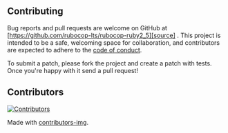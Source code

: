 ## Contributing

Bug reports and pull requests are welcome on GitHub at [https://github.com/rubocop-lts/rubocop-ruby2_5][source]
. This project is intended to be a safe, welcoming space for collaboration, and contributors are expected to adhere to
the [code of conduct][conduct].

To submit a patch, please fork the project and create a patch with tests. Once you're happy with it send a pull request!

## Contributors

[![Contributors](https://contrib.rocks/image?repo=rubocop-lts/rubocop-ruby2_5)][contributors]

Made with [contributors-img][contrib-rocks].

[comment]: <> (Following links are used by README, CONTRIBUTING)

[conduct]: https://github.com/rubocop-lts/rubocop-ruby2_5/blob/main/CODE_OF_CONDUCT.md

[contrib-rocks]: https://contrib.rocks

[contributors]: https://github.com/rubocop-lts/rubocop-ruby2_5/graphs/contributors

[comment]: <> (Following links are used by README, CONTRIBUTING, Homepage)

[source]: https://github.com/rubocop-lts/rubocop-ruby2_5/
